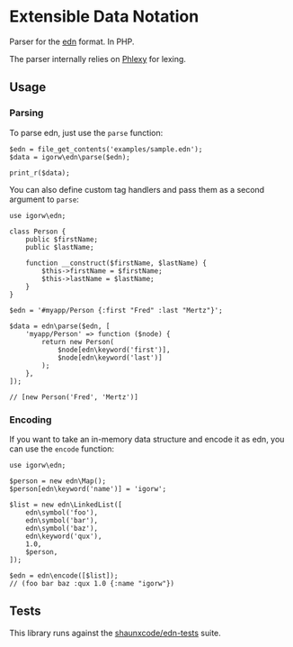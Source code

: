 # Extensible Data Notation

Parser for the [edn](https://github.com/edn-format/edn) format. In PHP.

The parser internally relies on [Phlexy](https://github.com/nikic/Phlexy) for
lexing.

## Usage

### Parsing

To parse edn, just use the `parse` function:

    $edn = file_get_contents('examples/sample.edn');
    $data = igorw\edn\parse($edn);

    print_r($data);

You can also define custom tag handlers and pass them as a second argument to
`parse`:

    use igorw\edn;

    class Person {
        public $firstName;
        public $lastName;

        function __construct($firstName, $lastName) {
            $this->firstName = $firstName;
            $this->lastName = $lastName;
        }
    }

    $edn = '#myapp/Person {:first "Fred" :last "Mertz"}';

    $data = edn\parse($edn, [
        'myapp/Person' => function ($node) {
            return new Person(
                $node[edn\keyword('first')],
                $node[edn\keyword('last')]
            );
        },
    ]);

    // [new Person('Fred', 'Mertz')]

### Encoding

If you want to take an in-memory data structure and encode it as edn, you can
use the `encode` function:

    use igorw\edn;

    $person = new edn\Map();
    $person[edn\keyword('name')] = 'igorw';

    $list = new edn\LinkedList([
        edn\symbol('foo'),
        edn\symbol('bar'),
        edn\symbol('baz'),
        edn\keyword('qux'),
        1.0,
        $person,
    ]);

    $edn = edn\encode([$list]);
    // (foo bar baz :qux 1.0 {:name "igorw"})

## Tests

This library runs against the
[shaunxcode/edn-tests](https://github.com/shaunxcode/edn-tests) suite.
